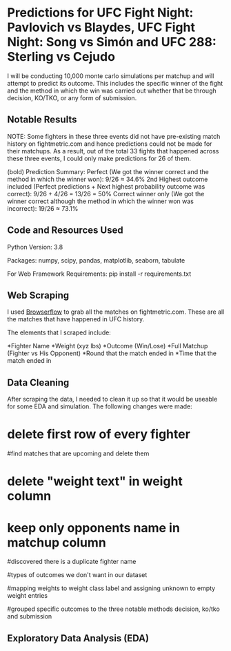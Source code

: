 # Predictions for UFC Fight Night: Pavlovich vs Blaydes, UFC Fight Night: Song vs Simón and UFC 288: Sterling vs Cejudo

I will be conducting 10,000 monte carlo simulations per matchup and will attempt to predict its outcome. This includes the specific winner of the fight and the method in which the win was carried out whether that be through decision, KO/TKO, or any form of submission. 

## Notable Results

NOTE: Some fighters in these three events did not have pre-existing match history on fightmetric.com and hence predictions could not be made for their matchups. As a result, out of the total 33 fights that happened across these three events, I could only make predictions for 26 of them. 

(bold) Prediction Summary: 
Perfect (We got the winner correct and the method in which the winner won): 9/26 ≈ 34.6%
2nd Highest outcome included (Perfect predictions + Next highest probability outcome was correct): 9/26 + 4/26 = 13/26 = 50%
Correct winner only (We got the winner correct although the method in which the winner won was incorrect): 19/26 ≈ 73.1%

## Code and Resources Used
Python Version: 3.8

Packages: numpy, scipy, pandas, matplotlib, seaborn, tabulate

For Web Framework Requirements: pip install -r requirements.txt

## Web Scraping

I used [Browserflow](https://browserflow.app/) to grab all the matches on fightmetric.com. These are all the matches that have happened in UFC history. 

The elements that I scraped include: 

*Fighter Name
*Weight (xyz lbs) 
*Outcome (Win/Lose)
*Full Matchup (Fighter vs His Opponent)
*Round that the match ended in
*Time that the match ended in

## Data Cleaning
After scraping the data, I needed to clean it up so that it would be useable for some EDA and simulation. The following changes were made:

# delete first row of every fighter

#find matches that are upcoming and delete them

# delete "weight text" in weight column

# keep only opponents name in matchup column

#discovered there is a duplicate fighter name 


#types of outcomes we don't want in our dataset

#mapping weights to weight class label and assigning unknown to empty weight entries

#grouped specific outcomes to the three notable methods decision, ko/tko and submission

## Exploratory Data Analysis (EDA)
